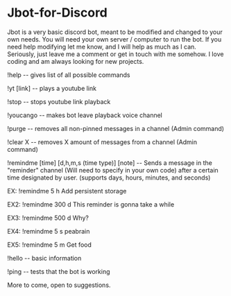 # Jbot-for-Discord
Jbot is a very basic discord bot, meant to be modified and changed to your own needs.  You will need your own server / computer to run the bot.  If you need help modifying let me know, and I will help as much as I can.  Seriously, just leave me a comment or get in touch with me somehow.  I love coding and am always looking for new projects.

!help -- gives list of all possible commands

!yt [link] -- plays a youtube link

!stop -- stops youtube link playback

!youcango -- makes bot leave playback voice channel

!purge -- removes all non-pinned messages in a channel (Admin command)

!clear X -- removes X amount of messages from a channel (Admin command)

!remindme [time] [d,h,m,s (time type)] [note] -- Sends a message in the "reminder" channel (Will need to specify in your own code) after a certain time designated by user.  (supports days, hours, minutes, and seconds)

EX: !remindme 5 h Add persistent storage

EX2: !remindme 300 d This reminder is gonna take a while

EX3: !remindme 500 d Why?

EX4: !remindme 5 s peabrain

EX5: !remindme 5 m Get food

!hello -- basic information

!ping -- tests that the bot is working

More to come, open to suggestions.
